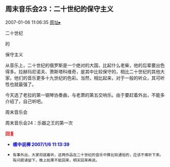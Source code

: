 ## 周末音乐会23：二十世纪的保守主义
2007-01-06 11:06:35
[原址▸](http://www.fxgan.com/chan_time/2007_01_06/391.htm)



 


 二十世纪


 的


 保守主义


 


  从音乐上，二十世纪的俄罗斯是一个绝对的大国，比起什么老柴，他的后辈要出色得多。拉赫玛尼诺夫、萧斯塔科维奇，是其中比较保守的，相比二十世纪的其他大家，他们的音乐更多十九世纪的色彩。当然，相比起来，对于一般的听众，其可听性也就最强了。


 


 今天选了老拉的第一钢琴协奏曲，与老萧的第五交响乐。由于要赶着外出，不能多介绍了，自己听吧。


 


 





 周末音乐会


 


 周末音乐会24：乐器之王的第一次





<font color='red'>**回复**</font>


- **<font color='blue'>缠中说禅 2007/1/6 11:13:39</font>**
- ```
  有事外出，大家将就着听，这两作品在二十世纪的音乐中算比较通俗的，应该不难听下来。
  有问题请留下，晚上如果不能回来，明天回来再说。
  ```
